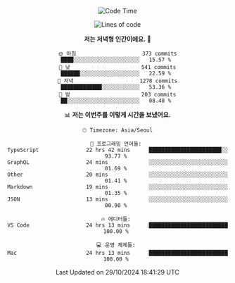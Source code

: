 <div align='center'>
 
<!--START_SECTION:waka-->
![Code Time](http://img.shields.io/badge/Code%20Time-3%2C925%20hrs%203%20mins-blue)

![Lines of code](https://img.shields.io/badge/%EC%A0%80%EB%8A%94%20%EC%97%AC%ED%83%9C%EA%B9%8C%EC%A7%80%20-1.4%20million%20%EC%A4%84%EC%9D%98%20%EC%BD%94%EB%93%9C%EB%A5%BC%20%EC%9E%91%EC%84%B1%ED%96%88%EC%96%B4%EC%9A%94.-blue)

**저는 저녁형 인간이에요. 🦉** 

```text
🌞 아침                     373 commits         ████░░░░░░░░░░░░░░░░░░░░░   15.57 % 
🌆 낮　                     541 commits         ██████░░░░░░░░░░░░░░░░░░░   22.59 % 
🌃 저녁                     1278 commits        █████████████░░░░░░░░░░░░   53.36 % 
🌙 밤　                     203 commits         ██░░░░░░░░░░░░░░░░░░░░░░░   08.48 % 
```


📊 **저는 이번주를 이렇게 시간을 보냈어요.** 

```text
🕑︎ Timezone: Asia/Seoul

💬 프로그래밍 언어들: 
TypeScript               22 hrs 42 mins      ███████████████████████░░   93.77 % 
GraphQL                  24 mins             ░░░░░░░░░░░░░░░░░░░░░░░░░   01.69 % 
Other                    20 mins             ░░░░░░░░░░░░░░░░░░░░░░░░░   01.41 % 
Markdown                 19 mins             ░░░░░░░░░░░░░░░░░░░░░░░░░   01.35 % 
JSON                     13 mins             ░░░░░░░░░░░░░░░░░░░░░░░░░   00.90 % 

🔥 에디터들: 
VS Code                  24 hrs 13 mins      █████████████████████████   100.00 % 

💻 운영 체제들: 
Mac                      24 hrs 13 mins      █████████████████████████   100.00 % 
```


 Last Updated on 29/10/2024 18:41:29 UTC
<!--END_SECTION:waka-->
 </div>
<!---
Emewjin/Emewjin is a ✨ special ✨ repository because its `README.md` (this file) appears on your GitHub profile.
You can click the Preview link to take a look at your changes.
--->
